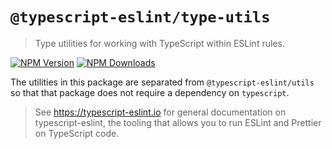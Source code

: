 # `@typescript-eslint/type-utils`

> Type utilities for working with TypeScript within ESLint rules.

[![NPM Version](https://img.shields.io/npm/v/@typescript-eslint/utils.svg?style=flat-square)](https://www.npmjs.com/package/@typescript-eslint/utils)
[![NPM Downloads](https://img.shields.io/npm/dm/@typescript-eslint/utils.svg?style=flat-square)](https://www.npmjs.com/package/@typescript-eslint/utils)

The utilities in this package are separated from `@typescript-eslint/utils` so that that package does not require a dependency on `typescript`.

> See https://typescript-eslint.io for general documentation on typescript-eslint, the tooling that allows you to run ESLint and Prettier on TypeScript code.
